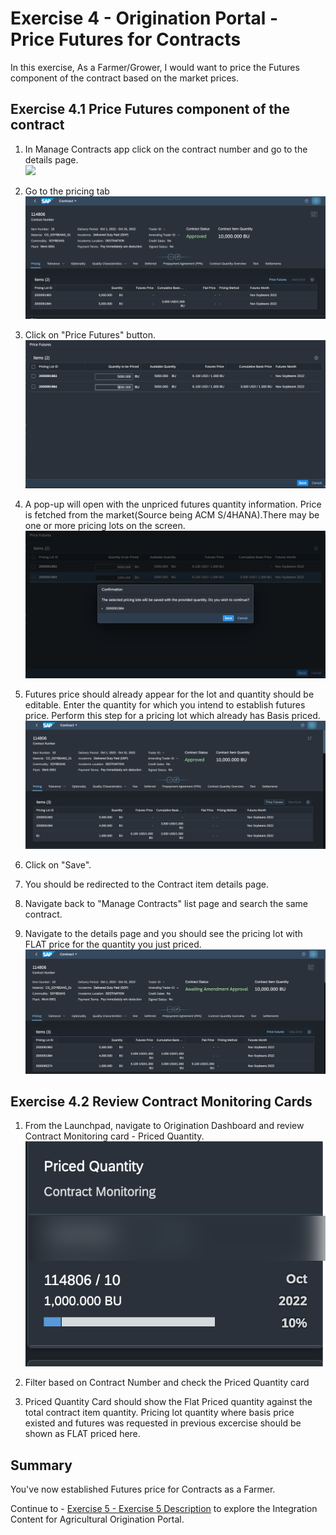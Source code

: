 # Exercise 4 - Origination Portal - Price Futures for Contracts

In this exercise, As a Farmer/Grower, I would want to price the Futures component of the contract based on the market prices.


## Exercise 4.1 Price Futures component of the contract

1. In Manage Contracts app click on the contract number and go to the details page.
<br>![](/exercises/ex4/images/Ex_4_2_Image.png)

2. Go to the pricing tab
<br>![](/exercises/ex4/images/Ex_4_1_1_Image.png)
3. Click on "Price Futures" button.
<br>![](/exercises/ex4/images/Ex_4_1_2_Image.png)
5. A pop-up will open with the unpriced futures quantity information. Price is fetched from the market(Source being ACM S/4HANA).There may be one or more pricing lots on the screen.
<br>![](/exercises/ex4/images/Ex_4_1_3_Image.png)
7. Futures price should already appear for the lot and quantity should be editable. Enter the quantity for which you intend to establish futures price. Perform this step for a pricing lot which already has Basis priced.
<br>![](/exercises/ex4/images/Ex_4_1_4_Image.png)
9. Click on "Save".
10. You should be redirected to the Contract item details page.
11. Navigate back to "Manage Contracts" list page and search the same contract.
12. Navigate to the details page and you should see the pricing lot with FLAT price for the quantity you just priced. 
<br>![](/exercises/ex4/images/Ex_4_1_5_Image.png)


## Exercise 4.2 Review Contract Monitoring Cards

1. From the Launchpad, navigate to Origination Dashboard and review Contract Monitoring card - Priced Quantity.
<br>![](/exercises/ex4/images/Ex_4_2_1_Image.png)

2. Filter based on Contract Number and check the Priced Quantity card
3. Priced Quantity Card should show the Flat Priced quantity against the total contract item quantity. Pricing lot quantity where basis price existed and futures was requested in previous excercise should be shown as FLAT priced here.


## Summary

You've now established Futures price for Contracts as a Farmer.

Continue to - [Exercise 5 - Exercise 5 Description](../ex2/README.md) to explore the Integration Content for Agricultural Origination Portal.

